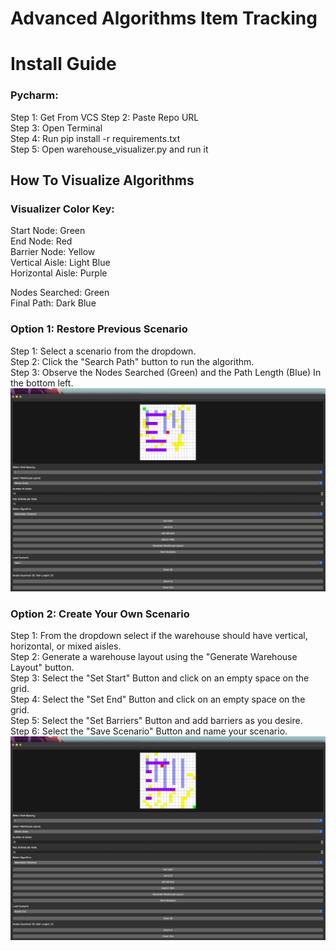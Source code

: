 # Advanced Algorithms Item Tracking

# Install Guide

### Pycharm:
Step 1: Get From VCS 
Step 2: Paste Repo URL  
Step 3: Open Terminal  
Step 4: Run pip install -r requirements.txt  
Step 5: Open warehouse_visualizer.py and run it


## How To Visualize Algorithms
### Visualizer Color Key:
Start Node: Green  
End Node: Red  
Barrier Node: Yellow    
Vertical Aisle: Light Blue  
Horizontal Aisle: Purple   

Nodes Searched: Green  
Final Path: Dark Blue



### Option 1: Restore Previous Scenario
Step 1: Select a scenario from the dropdown.   
Step 2: Click the "Search Path" button to run the algorithm.   
Step 3: Observe the Nodes Searched (Green) and the Path Length (Blue) In the bottom left. 
![test_scenario_1.png](Images%2Ftest_scenario_1.png)
### Option 2: Create Your Own Scenario 
Step 1: From the dropdown select if the warehouse should have vertical, horizontal, or mixed aisles.  
Step 2: Generate a warehouse layout using the "Generate Warehouse Layout" button.  
Step 3: Select the "Set Start" Button and click on an empty space on the grid.  
Step 4: Select the "Set End" Button and click on an empty space on the grid.  
Step 5: Select the "Set Barriers" Button and add barriers as you desire.  
Step 6: Select the "Save Scenario" Button and name your scenario.  
![boxed_out_scenario.png](Images%2Fboxed_out_scenario.png)